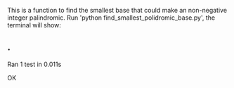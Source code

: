 This is a function to find the smallest base that could make an non-negative integer palindromic.
Run 'python find_smallest_polidromic_base.py', the terminal will show:

.
----------------------------------------------------------------------
Ran 1 test in 0.011s

OK
